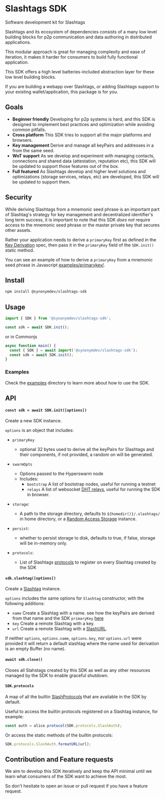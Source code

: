 # Slashtags SDK

Software development kit for Slashtags

Slashtags and its ecosystem of dependencies consists of a many low level building blocks for p2p communication and data authoring in distributed applications.

This modular approach is great for managing complexity and ease of iteration, it makes it harder for consumers to build fully functional application.

This SDK offers a high level batteries-included abstraction layer for these low level building blocks.

If you are building a webapp over Slashtags, or adding Slashtags support to your existing wallet/application, this package is for you.

## Goals

- **Beginner friendly** Developing for p2p systems is hard, and this SDK is designed to implement best practices and optimization while avoiding common pitfalls.
- **Cross platform** This SDK tries to support all the major platforms and browsers.
- **Key management** Derive and manage all keyPairs and addresses in a from the same seed.
- **WoT support** As we develop and experiment with managing contacts, connections and shared data (attestation, reputation etc), this SDK will be updated to support those features out of the box.
- **Full featured** As Slashtags develop and higher level solutions and optimizations (storage services, relays, etc) are developed, this SDK will be updated to support them.

## Security

While deriving Slashtags from a mnemonic seed phrase is an important part of Slashtag's strategy for key management and decentralized identifier's long term success, it is important to note that this SDK _does not_ require access to the mnemonic seed phrase or the master private key that secures other assets.

Rather your application needs to derive a `primaryKey` first as defined in the [Key Derivation](../../specs/slashtags-key-derivation.md) spec, then pass it in the `primaryKey` field of the `SDK.init()` static method.

You can see an example of how to derive a `primaryKey` from a mnemonic seed phrase in Javascript [examples/primarykey/](../../examples/primarykey/).

## Install

```bash
npm install @synonymdev/slashtags-sdk
```

## Usage

```js
import { SDK } from '@synonymdev/slashtags-sdk';

const sdk = await SDK.init();
```

or in Commonjs

```js
async function main() {
  const { SDK } = await import('@synonymdev/slashtags-sdk');
  const sdk = await SDK.init();
}
```

### Examples

Check the [examples](../../examples/) directory to learn more about how to use the SDK.

## API

#### `const sdk = await SDK.init([options])`

Create a new SDK instance.

`options` is an object that includes:

- `primaryKey`

  - optional 32 bytes used to derive all the keyPairs for Slashtags and their components, if not provided, a random on will be generated.

- `swarmOpts`

  - Options passed to the Hyperswarm node
  - Includes:
    - `bootstrap` A list of bootstrap nodes, useful for running a testnet
    - `relays` A list of websocket [DHT relays](https://github.com/hyperswarm/dht-relay), useful for running the SDK in browser.

- `storage`:

  - A path to the storage directory, defaults to `${homedir()}/.slashtags/` in home directory, or a [Random Access Storage](https://github.com/random-access-storage/random-access-storage) instance.

- `persist`:

  - whether to persist storage to disk, defaults to true, if false, storage will be in-memory only.

- `protocols`:

  - List of Slashtags [protocols](../slashtag/README.md#slashprotocol) to register on every Slashtag created by the SDK

#### `sdk.slashtag([options])`

Create a [Slashtag](../slashtag/) instance.

`options` includes the same options for `Slashtag` constructor, with the following additions:

- `name` Create a Slashtag with a name. see how the keyPairs are derived from that name and the SDK `primaryKey` [here](../../specs/slashtags-key-derivation.md)
- `key` Create a remote Slashtag with a key.
- `url` Create a remote Slashtag with a [SlashURL](../slashtag/README.md#slashurl).

If neither `options`, `options.name`, `options.key`, nor `options.url` were provided it will return a default slashtag where the name used for derivation is an empty Buffer (no name).

#### `await sdk.close()`

Closes all Slahstags created by this SDK as well as any other resources managed by the SDK to enable graceful shutdown.

#### `SDK.protocols`

A map of all the builtin [SlashProtocols](../slashtag/README.md#slashprotocol) that are available in the SDK by default.

Useful to access the builtin protocols registered on a Slashtag instance, for example:

```js
const auth = alice.protocol(SDK.protocols.SlashAuth);
```

Or access the static methods of the builtin protocols:

```js
SDK.protocols.SlashAuth.formatURL(url);
```

## Contribution and Feature requests

We aim to develop this SDK iteratively and keep the API minimal until we learn what consumers of the SDK want to achieve the most.

So don't hesitate to open an issue or pull request if you have a feature request.
